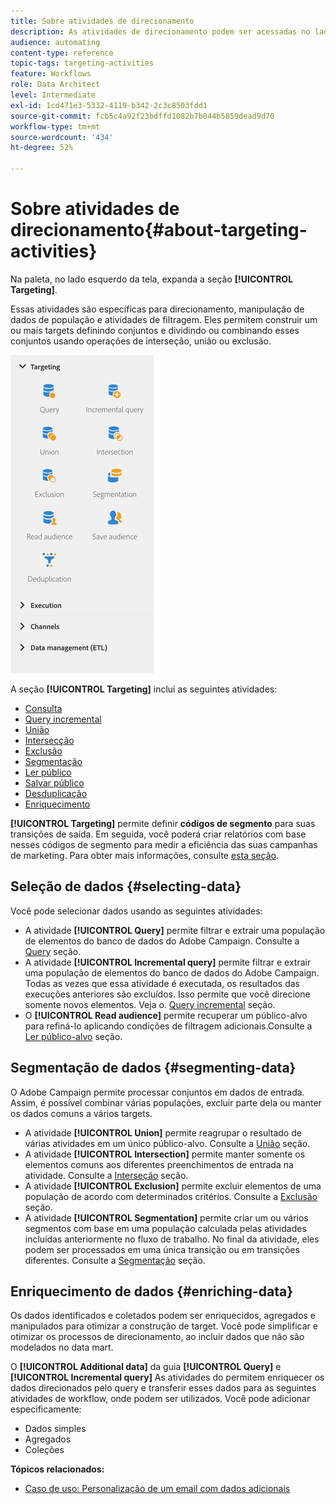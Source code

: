 ```yaml
---
title: Sobre atividades de direcionamento
description: As atividades de direcionamento podem ser acessadas no lado esquerdo da tela.
audience: automating
content-type: reference
topic-tags: targeting-activities
feature: Workflows
role: Data Architect
level: Intermediate
exl-id: 1cd471e3-5332-4119-b342-2c3c8503fdd1
source-git-commit: fcb5c4a92f23bdffd1082b7b044b5859dead9d70
workflow-type: tm+mt
source-wordcount: '434'
ht-degree: 52%

---
```


# Sobre atividades de direcionamento{#about-targeting-activities}

Na paleta, no lado esquerdo da tela, expanda a seção **[!UICONTROL Targeting]**.

Essas atividades são específicas para direcionamento, manipulação de dados de população e atividades de filtragem. Eles permitem construir um ou mais targets definindo conjuntos e dividindo ou combinando esses conjuntos usando operações de interseção, união ou exclusão.

![](assets/wkf_targeting_activities.png)

A seção **[!UICONTROL Targeting]** inclui as seguintes atividades:

* [Consulta](../../automating/using/query.md)
* [Query incremental](../../automating/using/incremental-query.md)
* [União](../../automating/using/union.md)
* [Intersecção](../../automating/using/intersection.md)
* [Exclusão](../../automating/using/exclusion.md)
* [Segmentação](../../automating/using/segmentation.md)
* [Ler público](../../automating/using/read-audience.md)
* [Salvar público](../../automating/using/save-audience.md)
* [Desduplicação](../../automating/using/deduplication.md)
* [Enriquecimento](../../automating/using/enrichment.md)

**[!UICONTROL Targeting]** permite definir **códigos de segmento** para suas transições de saída. Em seguida, você poderá criar relatórios com base nesses códigos de segmento para medir a eficiência das suas campanhas de marketing. Para obter mais informações, consulte [esta seção](../../reporting/using/creating-a-report-workflow-segment.md).

## Seleção de dados {#selecting-data}

Você pode selecionar dados usando as seguintes atividades:

* A atividade **[!UICONTROL Query]** permite filtrar e extrair uma população de elementos do banco de dados do Adobe Campaign. Consulte a [Query](../../automating/using/query.md) seção.
* A atividade **[!UICONTROL Incremental query]** permite filtrar e extrair uma população de elementos do banco de dados do Adobe Campaign. Todas as vezes que essa atividade é executada, os resultados das execuções anteriores são excluídos. Isso permite que você direcione somente novos elementos. Veja o. [Query incremental](../../automating/using/incremental-query.md) seção.
* O **[!UICONTROL Read audience]** permite recuperar um público-alvo para refiná-lo aplicando condições de filtragem adicionais.Consulte a [Ler público-alvo](../../automating/using/read-audience.md) seção.

## Segmentação de dados {#segmenting-data}

O Adobe Campaign permite processar conjuntos em dados de entrada. Assim, é possível combinar várias populações, excluir parte dela ou manter os dados comuns a vários targets.

* A atividade **[!UICONTROL Union]** permite reagrupar o resultado de várias atividades em um único público-alvo. Consulte a [União](../../automating/using/union.md) seção.
* A atividade **[!UICONTROL Intersection]** permite manter somente os elementos comuns aos diferentes preenchimentos de entrada na atividade. Consulte a [Interseção](../../automating/using/intersection.md) seção.
* A atividade **[!UICONTROL Exclusion]** permite excluir elementos de uma população de acordo com determinados critérios. Consulte a [Exclusão](../../automating/using/exclusion.md) seção.
* A atividade **[!UICONTROL Segmentation]** permite criar um ou vários segmentos com base em uma população calculada pelas atividades incluídas anteriormente no fluxo de trabalho. No final da atividade, eles podem ser processados em uma única transição ou em transições diferentes. Consulte a [Segmentação](../../automating/using/segmentation.md) seção.

## Enriquecimento de dados {#enriching-data}

Os dados identificados e coletados podem ser enriquecidos, agregados e manipulados para otimizar a construção de target. Você pode simplificar e otimizar os processos de direcionamento, ao incluir dados que não são modelados no data mart.

O **[!UICONTROL Additional data]** da guia **[!UICONTROL Query]** e **[!UICONTROL Incremental query]** As atividades do permitem enriquecer os dados direcionados pelo query e transferir esses dados para as seguintes atividades de workflow, onde podem ser utilizados. Você pode adicionar especificamente:

* Dados simples
* Agregados
* Coleções

**Tópicos relacionados:**

* [Caso de uso: Personalização de um email com dados adicionais](../../automating/using/personalizing-email-with-additional-data.md)

